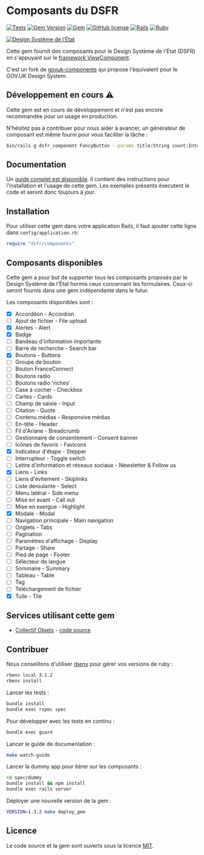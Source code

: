 # Composants du DSFR

[![Tests](https://github.com/betagouv/dsfr-view-components/workflows/Tests/badge.svg)](https://github.com/betagouv/dsfr-view-components/actions?query=workflow%3ATests)
[![Gem Version](https://badge.fury.io/rb/dsfr-view-components.svg)](https://badge.fury.io/rb/dsfr-view-components)
[![Gem](https://img.shields.io/gem/dt/dsfr-view-components?logo=rubygems)](https://rubygems.org/gems/dsfr-view-components)
[![GitHub license](https://img.shields.io/github/license/betagouv/dsfr-view-components)](https://github.com/betagouv/dsfr-view-components/blob/main/LICENSE)
[![Rails](https://img.shields.io/badge/Rails-6.1.5%20%E2%95%B1%207.0.3-E16D6D)](https://weblog.rubyonrails.org/releases/)
[![Ruby](https://img.shields.io/badge/Ruby-2.7.6%20%20%E2%95%B1%203.0.3%20%20%E2%95%B1%203.1.2-E16D6D)](https://www.ruby-lang.org/en/downloads/)

[![Design Système de lʼÉtat](https://img.shields.io/badge/Design%20Système%20de%20lʼÉtat-1.8.4-brightgreen)](https://www.systeme-de-design.gouv.fr/)

Cette gem fournit des composants pour le Design Système de l'État (DSFR) en s'appuyant sur le [framework ViewComponent](https://github.com/ViewComponent/view_component).

C'est un fork de [govuk-components](https://github.com/DFE-Digital/govuk-components) qui propose l'équivalent pour le GOV.UK Design System.


## Développement en cours ⚠️

Cette gem est en cours de développement et n'est pas encore
recommandée pour un usage en production.

N'hésitez pas à contribuer pour nous aider à avancer, un générateur de
composant est même fourni pour vous faciliter la tâche :

```sh
bin/rails g dsfr_component FancyButton --params title:String count:Integer
```

## Documentation

Un [guide complet est disponible](https://betagouv.github.io/dsfr-view-components/). Il contient des instructions pour l'installation et l'usage de cette gem. Les exemples présents éxecutent le code et seront donc toujours à jour.

## Installation

Pour utiliser cette gem dans votre application Rails, il faut ajouter cette ligne dans `config/application.rb`:

```ruby
require "dsfr/components"
```

## Composants disponibles

Cette gem a pour but de supporter tous les composants proposés par le Design Système de l'État hormis ceux concernant les formulaires. Ceux-ci seront fournis dans une gem indépendante dans le futur.

Les composants disponibles sont :

- [x] Accordéon - Accordion
- [ ] Ajout de fichier - File upload
- [x] Alertes - Alert
- [x] Badge
- [ ] Bandeau d'information importante
- [ ] Barre de recherche - Search bar
- [x] Boutons - Buttons
- [ ] Groupe de bouton
- [ ] Bouton FranceConnect
- [ ] Boutons radio
- [ ] Boutons radio 'riches'
- [ ] Case à cocher - Checkbox
- [ ] Cartes - Cards
- [ ] Champ de saisie - Input
- [ ] Citation - Quote
- [ ] Contenu médias - Responsive médias
- [ ] En-tête - Header
- [ ] Fil d'Ariane - Breadcrumb
- [ ] Gestionnaire de consentement - Consent banner
- [ ] Icônes de favoris - Favicons
- [x] Indicateur d'étape - Stepper
- [ ] Interrupteur - Toggle switch
- [ ] Lettre d'information et réseaux sociaux - Newsletter &amp; Follow us
- [x] Liens - Links
- [ ] Liens d'évitement - Skiplinks
- [ ] Liste déroulante - Select
- [ ] Menu latéral - Side menu
- [ ] Mise en avant - Call out
- [ ] Mise en exergue - Highlight
- [x] Modale - Modal
- [ ] Navigation principale - Main navigation
- [ ] Onglets - Tabs
- [ ] Pagination
- [ ] Paramètres d'affichage - Display
- [ ] Partage - Share
- [ ] Pied de page - Footer
- [ ] Sélecteur de langue
- [ ] Sommaire - Summary
- [ ] Tableau - Table
- [ ] Tag
- [ ] Téléchargement de fichier
- [x] Tuile - Tile

<!--
This library also provides helpers for creating [links](https://govuk-components.netlify.app/helpers/link),
[buttons](https://govuk-components.netlify.app/helpers/button), [skip links](https://govuk-components.netlify.app/helpers/skip-link)
and [back to top links](https://govuk-components.netlify.app/helpers/back-to-top-link).
-->

## Services utilisant cette gem

- [Collectif Objets](https://collectif-objets.beta.gouv.fr/) - [code source](https://github.com/betagouv/collectif-objets)

## Contribuer

Nous conseillons d'utiliser [rbenv](https://github.com/rbenv/rbenv) pour gérer vos versions de ruby :

```sh
rbenv local 3.1.2
rbenv install
```

Lancer les tests :

```sh
bundle install
bundle exec rspec spec
```

Pour développer avec les tests en continu :
```sh
bundle exec guard
```

Lancer le guide de documentation :

```sh
make watch-guide
```

Lancer la dummy app pour itérer sur les composants :

```sh
cd spec/dummy
bundle install && npm install
bundle exec rails server
```

Déployer une nouvelle version de la gem :

```sh
VERSION=1.3.2 make deploy_gem
```


## Licence

Le code source et la gem sont ouverts sous la licence [MIT](https://opensource.org/licenses/MIT).
